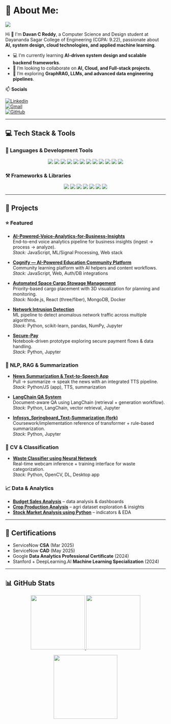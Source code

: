 # 💫 About Me:  
![](https://komarev.com/ghpvc/?username=Davan57&label=Profile+views&style=for-the-badge&color=green)

Hi 👋 I'm **Davan C Reddy**, a Computer Science and Design student at Dayananda Sagar College of Engineering (CGPA: 9.22), passionate about **AI, system design, cloud technologies, and applied machine learning**.  

- 💻 I’m currently learning **AI-driven system design and scalable backend frameworks**.  
- 🤝 I’m looking to collaborate on **AI, Cloud, and Full-stack projects**.  
- 🧠 I’m exploring **GraphRAG, LLMs, and advanced data engineering pipelines**.  

📫 **Socials**  

[![Linkedin](https://img.shields.io/badge/LinkedIn-0077B5?style=for-the-badge&logo=linkedin&logoColor=white)](https://www.linkedin.com/in/davan-c-reddy/)  
[![Gmail](https://img.shields.io/badge/Gmail-D14836?style=for-the-badge&logo=gmail&logoColor=white)](mailto:davanc2004@gmail.com)  
[![GitHub](https://img.shields.io/badge/GitHub-100000?style=for-the-badge&logo=github&logoColor=white)](https://github.com/Davan57)  

---

## 💻 Tech Stack & Tools  

### 🌱 Languages & Development Tools  
<p align="center">
  <img src="https://img.shields.io/badge/Python-FFD43B?style=for-the-badge&logo=python&logoColor=blue">
  <img src="https://img.shields.io/badge/Java-ED8B00?style=for-the-badge&logo=openjdk&logoColor=white">
  <img src="https://img.shields.io/badge/SQL-025E8C?style=for-the-badge&logo=postgresql&logoColor=white">
  <img src="https://img.shields.io/badge/JavaScript-323330?style=for-the-badge&logo=javascript&logoColor=F7DF1E">
  <img src="https://img.shields.io/badge/C-00599C?style=for-the-badge&logo=c&logoColor=white">
  <img src="https://img.shields.io/badge/ABAP-FF0000?style=for-the-badge&logo=sap&logoColor=white">
  <img src="https://img.shields.io/badge/Git-E44C30?style=for-the-badge&logo=git&logoColor=white">
  <img src="https://img.shields.io/badge/Linux-FCC624?style=for-the-badge&logo=linux&logoColor=black">
  <img src="https://img.shields.io/badge/Docker-2496ED?style=for-the-badge&logo=docker&logoColor=white">
  <img src="https://img.shields.io/badge/Azure-0078D4?style=for-the-badge&logo=microsoftazure&logoColor=white">
  <img src="https://img.shields.io/badge/Postman-FF6C37?style=for-the-badge&logo=postman&logoColor=white">
  <img src="https://img.shields.io/badge/Power_BI-F2C811?style=for-the-badge&logo=powerbi&logoColor=black">
</p>  

### ⚒️ Frameworks & Libraries  
<p align="center">
  <img src="https://img.shields.io/badge/TensorFlow-FF6F00?style=for-the-badge&logo=tensorflow&logoColor=white">
  <img src="https://img.shields.io/badge/Scikit_learn-F7931E?style=for-the-badge&logo=scikit-learn&logoColor=white">
  <img src="https://img.shields.io/badge/Numpy-777BB4?style=for-the-badge&logo=numpy&logoColor=white">
  <img src="https://img.shields.io/badge/Pandas-150458?style=for-the-badge&logo=pandas&logoColor=white">
  <img src="https://img.shields.io/badge/FastAPI-009688?style=for-the-badge&logo=fastapi&logoColor=white">
  <img src="https://img.shields.io/badge/LangChain-000000?style=for-the-badge&logo=chainlink&logoColor=white">
  <img src="https://img.shields.io/badge/MongoDB-47A248?style=for-the-badge&logo=mongodb&logoColor=white">
</p>  

---

## 🚀 Projects

### ⭐ Featured
- **[AI-Powered-Voice-Analytics-for-Business-Insights](https://github.com/Davan57/AI-Powered-Voice-Analytics-for-Business-Insights)**  
  End-to-end voice analytics pipeline for business insights (ingest → process → analyze).  
  _Stack:_ JavaScript, ML/Signal Processing, Web stack

- **[Cognify — AI-Powered Education Community Platform](https://github.com/Davan57/Cognify-AI-Powered-Education-Community-Platform)**  
  Community learning platform with AI helpers and content workflows.  
  _Stack:_ JavaScript, Web, Auth/DB integrations

- **[Automated Space Cargo Stowage Management](https://github.com/Davan57/Automated-Space-Cargo-Stowage-Management)**  
  Priority-based cargo placement with 3D visualization for planning and monitoring.  
  _Stack:_ Node.js, React (three/fiber), MongoDB, Docker

- **[Network Intrusion Detection](https://github.com/Davan57/Network-Intrusion-Detection)**  
  ML pipeline to detect anomalous network traffic across multiple algorithms.  
  _Stack:_ Python, scikit-learn, pandas, NumPy, Jupyter

- **[Secure-Pay](https://github.com/Davan57/Secure-Pay)**  
  Notebook-driven prototype exploring secure payment flows & data handling.  
  _Stack:_ Python, Jupyter

### 🧠 NLP, RAG & Summarization
- **[News Summarization & Text-to-Speech App](https://github.com/Davan57/News-Summarization-and-Text-to-Speech-Application)**  
  Pull → summarize → speak the news with an integrated TTS pipeline.  
  _Stack:_ Python/JS (app), TTS, summarization

- **[LangChain QA System](https://github.com/Davan57/Langchain-QA-System)**  
  Document-aware QA using LangChain (retrieval + generation workflow).  
  _Stack:_ Python, LangChain, vector retrieval, Jupyter

- **[Infosys_Springboard_Text-Summarization (fork)](https://github.com/Davan57/Infosys_Springboard_Text-Summarization)**  
  Coursework/implementation reference of transformer + rule-based summarization.  
  _Stack:_ Python, Jupyter

### 🧪 CV & Classification
- **[Waste Classifier using Neural Network](https://github.com/Davan57/Waste-classifier-using-Neural-Network)**  
  Real-time webcam inference + training interface for waste categorization.  
  _Stack:_ Python, OpenCV, DL, Desktop app

### 📈 Data & Analytics
- **[Budget Sales Analysis](https://github.com/Davan57/Budget-Sales-Analysis)** – data analysis & dashboards  
- **[Crop Production Analysis](https://github.com/Davan57/Crop-Production-Analysis)** – agri dataset exploration & insights  
- **[Stock Market Analysis using Python](https://github.com/Davan57/Stock-Market-Analysis-using-Python)** – indicators & EDA

---

## 🏅 Certifications  
- ServiceNow **CSA** (Mar 2025)  
- ServiceNow **CAD** (May 2025)  
- Google **Data Analytics Professional Certificate** (2024)  
- Stanford + DeepLearning.AI **Machine Learning Specialization** (2024)  

---

## 📊 GitHub Stats

<p align="center">
  <a href="https://github.com/Davan57">
    <img height="170" src="https://github-readme-stats.vercel.app/api?username=Davan57&show_icons=true&rank_icon=percentile&include_all_commits=true&count_private=true&hide_title=true&hide_border=true&theme=tokyonight" />
  </a>
  <a href="https://github.com/Davan57">
    <img height="170" src="https://github-readme-stats.vercel.app/api/top-langs/?username=Davan57&layout=compact&langs_count=8&hide_border=true&theme=tokyonight" />
  </a>
</p>

<p align="center">
  <a href="https://git.io/streak-stats">
    <img height="200" src="https://streak-stats.demolab.com?user=Davan57&theme=tokyonight&hide_border=true&date_format=j%20M%5B%20Y%5D" />
  </a>
</p>

